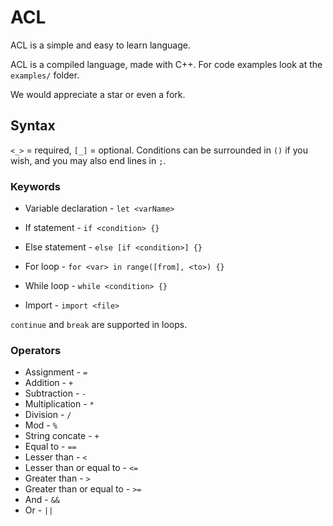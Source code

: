 # ACL

ACL is a simple and easy to learn language.

ACL is a compiled language, made with C++.
For code examples look at the `examples/` folder.

We would appreciate a star or even a fork.

## Syntax

`<_>` = required, `[_]` = optional.
Conditions can be surrounded in `()` if you wish, and you may also end lines in `;`.

### Keywords


- Variable declaration - `let <varName>`

- If statement - `if <condition> {}`

- Else statement - `else [if <condition>] {}`

- For loop - `for <var> in range([from], <to>) {}`

- While loop - `while <condition> {}`

- Import - `import <file>`


`continue` and `break` are supported in loops.

### Operators

- Assignment - `=`
- Addition - `+`
- Subtraction - `-`
- Multiplication - `*`
- Division - `/`
- Mod - `%`
- String concate - `+`
- Equal to - `==`
- Lesser than - `<`
- Lesser than or equal to - `<=`
- Greater than - `>`
- Greater than or equal to - `>=`
- And - `&&`
- Or - `||`

